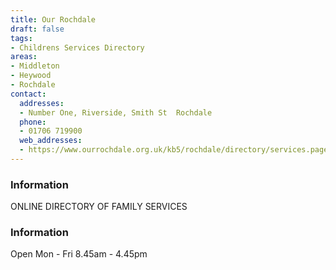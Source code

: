 ```yaml
---
title: Our Rochdale
draft: false
tags:
- Childrens Services Directory
areas:
- Middleton
- Heywood
- Rochdale
contact:
  addresses:
  - Number One, Riverside, Smith St  Rochdale
  phone:
  - 01706 719900
  web_addresses:
  - https://www.ourrochdale.org.uk/kb5/rochdale/directory/services.page?
---
```


### Information
ONLINE DIRECTORY OF FAMILY SERVICES
### Information
Open Mon - Fri  8.45am - 4.45pm


